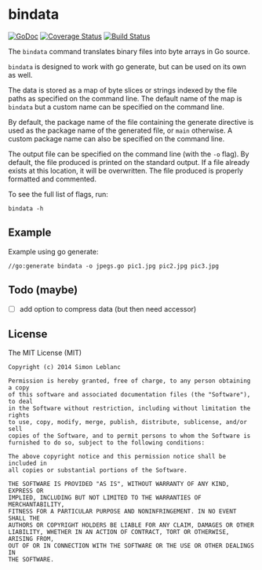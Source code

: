 # bindata

[![GoDoc](https://godoc.org/github.com/simleb/bindata?status.svg)](http://godoc.org/github.com/simleb/bindata)
[![Coverage Status](https://img.shields.io/coveralls/simleb/bindata.svg)](https://coveralls.io/r/simleb/bindata)
[![Build Status](https://drone.io/github.com/simleb/bindata/status.png)](https://drone.io/github.com/simleb/bindata/latest)

The `bindata` command translates binary files into byte arrays in Go source.

`bindata` is designed to work with go generate, but can be used on its own as well.

The data is stored as a map of byte slices or strings indexed by the
file paths as specified on the command line. The default name of the
map is `bindata` but a custom name can be specified on the command line.

By default, the package name of the file containing the generate directive
is used as the package name of the generated file, or `main` otherwise.
A custom package name can also be specified on the command line.

The output file can be specified on the command line (with the `-o` flag).
By default, the file produced is printed on the standard output.
If a file already exists at this location, it will be overwritten.
The file produced is properly formatted and commented.

To see the full list of flags, run:

	bindata -h

## Example

Example using go generate:

	//go:generate bindata -o jpegs.go pic1.jpg pic2.jpg pic3.jpg

## Todo (maybe)

- [ ] add option to compress data (but then need accessor)


## License

The MIT License (MIT)

	Copyright (c) 2014 Simon Leblanc
	
	Permission is hereby granted, free of charge, to any person obtaining a copy
	of this software and associated documentation files (the "Software"), to deal
	in the Software without restriction, including without limitation the rights
	to use, copy, modify, merge, publish, distribute, sublicense, and/or sell
	copies of the Software, and to permit persons to whom the Software is
	furnished to do so, subject to the following conditions:
	
	The above copyright notice and this permission notice shall be included in
	all copies or substantial portions of the Software.
	
	THE SOFTWARE IS PROVIDED "AS IS", WITHOUT WARRANTY OF ANY KIND, EXPRESS OR
	IMPLIED, INCLUDING BUT NOT LIMITED TO THE WARRANTIES OF MERCHANTABILITY,
	FITNESS FOR A PARTICULAR PURPOSE AND NONINFRINGEMENT. IN NO EVENT SHALL THE
	AUTHORS OR COPYRIGHT HOLDERS BE LIABLE FOR ANY CLAIM, DAMAGES OR OTHER
	LIABILITY, WHETHER IN AN ACTION OF CONTRACT, TORT OR OTHERWISE, ARISING FROM,
	OUT OF OR IN CONNECTION WITH THE SOFTWARE OR THE USE OR OTHER DEALINGS IN
	THE SOFTWARE.
